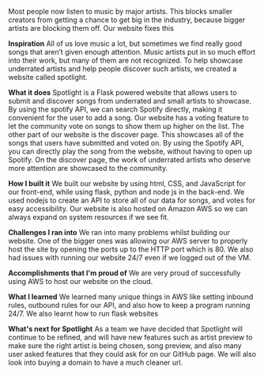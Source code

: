 Most people now listen to music by major artists. This blocks smaller creators from getting a chance to get big in the industry, because bigger artists are blocking them off. Our website fixes this

**Inspiration**
All of us love music a lot, but sometimes we find really good songs that aren’t given enough attention. Music artists put in so much effort into their work, but many of them are not recognized. To help showcase underrated artists and help people discover such artists, we created a website called spotlight.

**What it does**
Spotlight is a Flask powered website that allows users to submit and discover songs from underrated and small artists to showcase. By using the spotify API, we can search Spotify directly, making it convenient for the user to add a song. Our website has a voting feature to let the community vote on songs to show them up higher on the list. The other part of our website is the discover page. This showcases all of the songs that users have submitted and voted on. By using the Spotify API, you can directly play the song from the website, without having to open up Spotify. On the discover page, the work of underrated artists who deserve more attention are showcased to the community.

**How I built it**
We built our website by using html, CSS, and JavaScript for our front-end, while using flask, python and node js in the back-end. We used nodejs to create an API to store all of our data for songs, and votes for easy accessibility. Our website is also hosted on Amazon AWS so we can always expand on system resources if we see fit.

**Challenges I ran into**
We ran into many problems whilst building our website. One of the bigger ones was allowing our AWS server to properly host the site by opening the ports up to the HTTP port which is 80. We also had issues with running our website 24/7 even if we logged out of the VM.

**Accomplishments that I'm proud of**
We are very proud of successfully using AWS to host our website on the cloud.

**What I learned**
We learned many unique things in AWS like setting inbound rules, outbound rules for our API, and also how to keep a program running 24/7. We also learnt how to run flask websites

**What's next for Spotlight**
As a team we have decided that Spotlight will continue to be refined, and will have new features such as artist preview to make sure the right artist is being chosen, song preview, and also many user asked features that they could ask for on our GitHub page. We will also look into buying a domain to have a much cleaner url.

